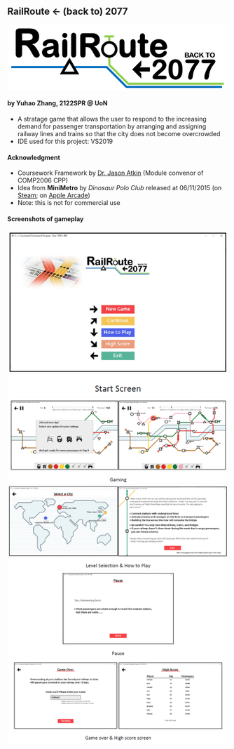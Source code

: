 ## RailRoute <- (back to) 2077

![logo](src/resources/title-ver1-800-235.png)

#### by Yuhao Zhang, 2122SPR @ UoN

- A stratage game that allows the user to respond to the increasing demand for passenger transportation by arranging and assigning railway lines and trains so that the city does not become overcrowded
- IDE used for this project: VS2019

#### Acknowledgment
- Coursework Framework by [Dr. Jason Atkin](http://www.cs.nott.ac.uk/~pszja/) (Module convenor of COMP2006 CPP)
- Idea from **MiniMetro** by _Dinosaur Polo Club_ released at 06/11/2015 (on [Steam](https://store.steampowered.com/app/287980/Mini_Metro/); on [Apple Arcade](https://apps.apple.com/us/app/mini-metro/id1550663539))
- Note: this is not for commercial use

#### Screenshots of gameplay
![image of gameplay](src/appeal1.png)
![image of gameplay](src/appeal2.png)
![image of gameplay](src/appeal3.png)
![image of gameplay](src/appeal4.png)
